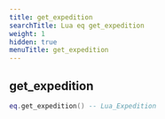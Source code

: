 ```yaml
---
title: get_expedition
searchTitle: Lua eq get_expedition
weight: 1
hidden: true
menuTitle: get_expedition
---
```

## get_expedition
```lua
eq.get_expedition() -- Lua_Expedition
```